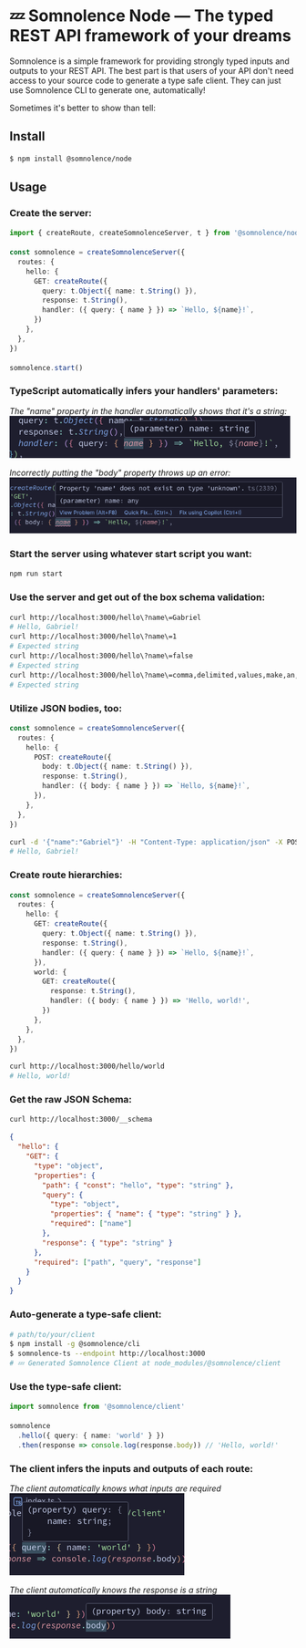 # 💤 Somnolence Node — The typed REST API framework of your dreams

Somnolence is a simple framework for providing strongly typed inputs and outputs to your REST API. The best part is that users of your API don't need access to your source code to generate a type safe client. They can just use Somnolence CLI to generate one, automatically!

Sometimes it's better to show than tell:

## Install
```bash
$ npm install @somnolence/node
```

## Usage
### Create the server:
```typescript
import { createRoute, createSomnolenceServer, t } from '@somnolence/node'

const somnolence = createSomnolenceServer({
  routes: {
    hello: {
      GET: createRoute({
        query: t.Object({ name: t.String() }),
        response: t.String(),
        handler: ({ query: { name } }) => `Hello, ${name}!`,
      })
    },
  },
})

somnolence.start()
```
### TypeScript automatically infers your handlers' parameters:
_The "name" property in the handler automatically shows that it's a string:_<br />
![The "name" property in the handler automatically shows that it's a string](https://raw.githubusercontent.com/mssngr/somnolence/refs/heads/main/.images/inference1.png)

_Incorrectly putting the "body" property throws up an error:_<br />
![Incorrectly putting the "body" property throws up an error](https://raw.githubusercontent.com/mssngr/somnolence/refs/heads/main/.images/inference2.png)

### Start the server using whatever start script you want:
```bash
npm run start
```

### Use the server and get out of the box schema validation:
```bash
curl http://localhost:3000/hello\?name\=Gabriel
# Hello, Gabriel!
curl http://localhost:3000/hello\?name\=1
# Expected string
curl http://localhost:3000/hello\?name\=false
# Expected string
curl http://localhost:3000/hello\?name\=comma,delimited,values,make,an,array
# Expected string
```

### Utilize JSON bodies, too:
```typescript
const somnolence = createSomnolenceServer({
  routes: {
    hello: {
      POST: createRoute({
        body: t.Object({ name: t.String() }),
        response: t.String(),
        handler: ({ body: { name } }) => `Hello, ${name}!`,
      }),
    },
  },
})
```
```bash
curl -d '{"name":"Gabriel"}' -H "Content-Type: application/json" -X POST http://localhost:3000/hello
# Hello, Gabriel!
```

### Create route hierarchies:
```typescript
const somnolence = createSomnolenceServer({
  routes: {
    hello: {
      GET: createRoute({
        query: t.Object({ name: t.String() }),
        response: t.String(),
        handler: ({ query: { name } }) => `Hello, ${name}!`,
      }),
      world: {
        GET: createRoute({
          response: t.String(),
          handler: ({ body: { name } }) => 'Hello, world!',
        })
      },
    },
  },
})
```
```bash
curl http://localhost:3000/hello/world
# Hello, world!
```

### Get the raw JSON Schema:
```bash
curl http://localhost:3000/__schema
```
```json
{
  "hello": {
    "GET": {
      "type": "object",
      "properties": {
        "path": { "const": "hello", "type": "string" },
        "query": {
          "type": "object",
          "properties": { "name": { "type": "string" } },
          "required": ["name"]
        },
        "response": { "type": "string" }
      },
      "required": ["path", "query", "response"]
    }
  }
}
```

### Auto-generate a type-safe client:
```bash
# path/to/your/client
$ npm install -g @somnolence/cli
$ somnolence-ts --endpoint http://localhost:3000
# 💤 Generated Somnolence Client at node_modules/@somnolence/client
```

### Use the type-safe client:
```typescript
import somnolence from '@somnolence/client'

somnolence
  .hello({ query: { name: 'world' } })
  .then(response => console.log(response.body)) // 'Hello, world!'
```

### The client infers the inputs and outputs of each route:
_The client automatically knows what inputs are required_<br />
![The client automatically knows what inputs are required](https://raw.githubusercontent.com/mssngr/somnolence/refs/heads/main/.images/inference3.png)

_The client automatically knows the response is a string_<br />
![The client automatically knows the response is a string](https://raw.githubusercontent.com/mssngr/somnolence/refs/heads/main/.images/inference4.png)
